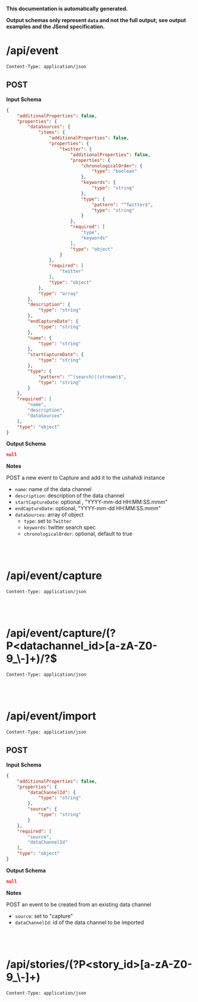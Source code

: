 **This documentation is automatically generated.**

**Output schemas only represent `data` and not the full output; see output examples and the JSend specification.**

# /api/event

    Content-Type: application/json

## POST


**Input Schema**
```json
{
    "additionalProperties": false,
    "properties": {
        "dataSources": {
            "items": {
                "additionalProperties": false,
                "properties": {
                    "twitter": {
                        "additionalProperties": false,
                        "properties": {
                            "chronologicalOrder": {
                                "type": "boolean"
                            },
                            "keywords": {
                                "type": "string"
                            },
                            "type": {
                                "pattern": "^Twitter$",
                                "type": "string"
                            }
                        },
                        "required": [
                            "type",
                            "keywords"
                        ],
                        "type": "object"
                    }
                },
                "required": [
                    "twitter"
                ],
                "type": "object"
            },
            "type": "array"
        },
        "description": {
            "type": "string"
        },
        "endCaptureDate": {
            "type": "string"
        },
        "name": {
            "type": "string"
        },
        "startCaptureDate": {
            "type": "string"
        },
        "type": {
            "pattern": "^(search)|(stream)$",
            "type": "string"
        }
    },
    "required": [
        "name",
        "description",
        "dataSources"
    ],
    "type": "object"
}
```



**Output Schema**
```json
null
```



**Notes**

POST a new event to Capture and add it to the ushahidi instance

* `name`: name of the data channel
* `description`: description of the data channel
* `startCaptureDate`: optional , "YYYY-mm-dd HH:MM:SS.mmm"
* `endCaptureDate`: optional, "YYYY-mm-dd HH:MM:SS.mmm"
* `dataSources`: array of object
    * `type`: set to `Twitter`
    * `keywords`: twitter search spec
    * `chronologicalOrder`: optional, default to true



<br>
<br>

# /api/event/capture

    Content-Type: application/json



<br>
<br>

# /api/event/capture/\(?P\<datachannel\_id\>\[a\-zA\-Z0\-9\_\\\-\]\+\)/?$

    Content-Type: application/json



<br>
<br>

# /api/event/import

    Content-Type: application/json

## POST


**Input Schema**
```json
{
    "additionalProperties": false,
    "properties": {
        "dataChannelId": {
            "type": "string"
        },
        "source": {
            "type": "string"
        }
    },
    "required": [
        "source",
        "dataChannelId"
    ],
    "type": "object"
}
```



**Output Schema**
```json
null
```



**Notes**

POST an event to be created from an existing data channel

* `source`: set to "capture"
* `dataChannelId`: id of the data channel to be imported



<br>
<br>

# /api/stories/\(?P\<story\_id\>\[a\-zA\-Z0\-9\_\\\-\]\+\)

    Content-Type: application/json


